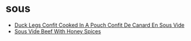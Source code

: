 # sous

 * [Duck Legs Confit Cooked In A Pouch Confit De Canard En Sous Vide](index/d/duck-legs-confit-cooked-in-a-pouch-confit-de-canard-en-sous-vide.json)
 * [Sous Vide Beef With Honey Spices](index/s/sous-vide-beef-with-honey-spices.json)
